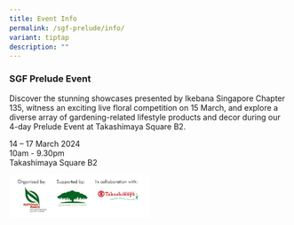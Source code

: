```yaml
---
title: Event Info
permalink: /sgf-prelude/info/
variant: tiptap
description: ""
---
```

<h3><strong>SGF Prelude Event </strong><br></h3>
<p>Discover the stunning showcases presented by Ikebana Singapore Chapter
135, witness an exciting live floral competition on 15 March, and explore
a diverse array of gardening-related lifestyle products and decor during
our 4-day Prelude Event at Takashimaya Square B2.</p>
<p></p>
<p>14 – 17 March 2024
<br>10am - 9.30pm
<br>Takashimaya Square B2
<br>
</p>
<div class="isomer-image-wrapper">
<img style="width: 50%;" height="auto" width="100%" alt="prelude" src="/images/organiser.jpg">
</div>
<p>
<br>
</p>
<p></p>